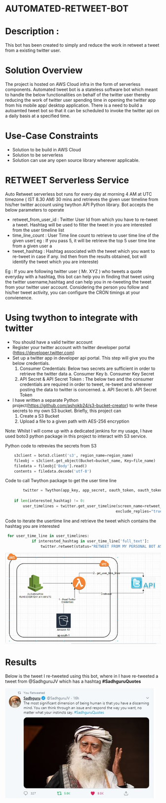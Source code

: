 # AUTOMATED-RETWEET-BOT

# Description : 
 This bot has been created to simply and reduce the work in retweet a tweet from a existing twitter user.
 
# Solution Overview
The project is hosted on AWS Cloud infra in the form of serverless components. Automated tweet bot is a stateless software bot which meant to handle the below functionalities on behalf of the twitter user thereby reducing the work of twitter user spending time in opening the twitter app from his mobile app/ desktop application. There is a need to build a autoamted tweet bot so that it can be scheduled to invoke the twitter api on a daily basis at a specified time.

# Use-Case Constraints
- Solution to be build in AWS Cloud
- Solution to be serverless
- Solution can use any open source library wherever applicable.

# RETWEET Serverless Service
Auto Retweet serverless bot runs for every day at morning 4 AM at UTC timezone ( IST 8.30 AM) 30 mins and retrieves the given user timeline from 
his/her twitter account using twython API Python library. Bot accepts the below parameters to operate
- retweet_from_user_id : Twitter User Id from which you have to re-tweet a tweet. Hashtag will be used to filter the tweet in you are interested from the user timeline list
- time_line_count : User Time line count to retrieve to user time line of the given user( eg : If you pass 5, it will be retrieve the top 5 user time line from a given user a
- tweet_hashtag : Hashtag associated with the tweet which you want to re-tweet in case if any. Ind then from the results obtained, bot will identify the tweet which you are intereste)

Eg : If you are following twitter user ( Mr. XYZ ) who tweets a quote everyday with a hashtag, this bot can help you in finding that tweet using the twitter username,hashtag and can help you in re-tweeting the tweet from your twitter user account. Considering the person you follow and his/her tweet activity, you can configure the CRON timings at your convienence.
# Using twython to integrate with twitter
- You should have a valid twitter account
- Register your twitter account with twitter developer portal (https://developer.twitter.com)
- Set up a twitter app in developer api portal. This step will give you the below credentials.
    1. Consumer Credentials: Below two secrets are sufficient in order to retrieve the twitter data
        a. Consumer Key 
        b. Consumer Key Secret
     2. API Secret & API Secret Token : The below two and the consumer credentials are required in order to tweet, re-tweet and wherever posting the data to twitter is concerned.
        a. API Secret
        b. API Secret Token
- I have written a separate Python project(https://github.com/ashokb24/s3-bucket-creator) to write these secrets to my own S3 bucket. Briefly, this project can
    1. Create a S3 Bucket
    2. Upload a file to a given path with AES-256 encryption
 
 Note: Whilst I will come up with a dedicated jenkins for my usage, I have used boto3 python package in this project to interact with S3 service.

Python code to retrevies the secrets from S3
```python
    s3client = boto3.client('s3', region_name=region_name)
    fileobj = s3client.get_object(Bucket=bucket_name, Key=file_name)
    filedata = fileobj['Body'].read()
    contents = filedata.decode('utf-8')
```
Code to call Twython package to get the user time line 
```python
        twitter = Twython(app_key, app_secret, oauth_token, oauth_token_secret)

    if len(interested_hashtag) != 0:
        user_timelines = twitter.get_user_timeline(screen_name=retweet_from_user_id, count=time_line_count, trim_user="t",
                                                  exclude_replies="true", include_rts="false", tweet_mode="extended")
```
Code to iterate the usertime line and retrieve the tweet which contains the hashtag you are interested
```python
 for user_time_line in user_timelines:
            if interested_hashtag in user_time_line['full_text']:
                twitter.retweet(status="RETWEET FROM MY PERSONAL BOT ASSISTANT", id=user_time_line['id'])
```

![Image description](images/SolutionImageV2.JPG)

# Results
Below is the tweet I re-tweeted using this bot, where in I have re-tweeted a tweet from @SadhguruJV which has a hashtag **#SadhguruQuotes**

![Image description](images/Results.JPG)